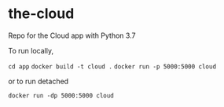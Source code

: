 # the-cloud
Repo for the Cloud app with Python 3.7

To run locally,

`cd app`
`docker build -t cloud .`
`docker run -p 5000:5000 cloud`

or to run detached

`docker run -dp 5000:5000 cloud`
